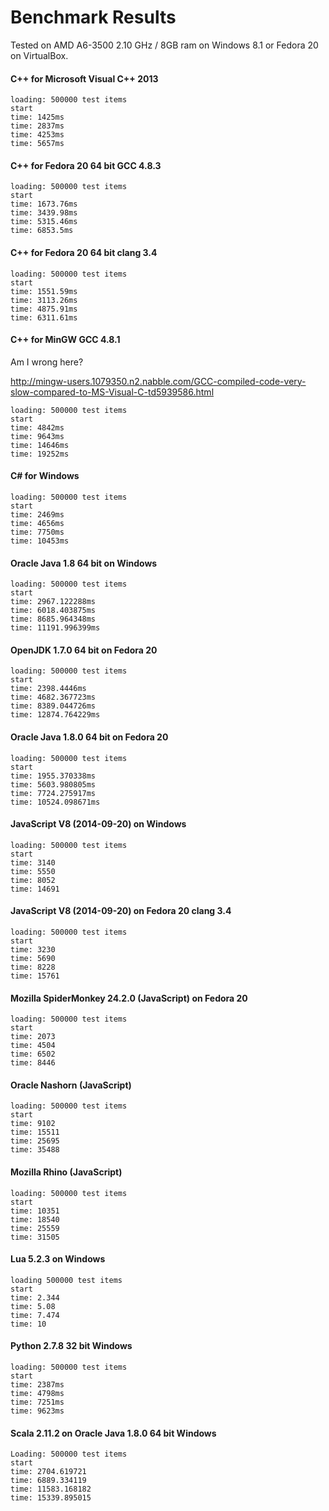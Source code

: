 Benchmark Results
=================

Tested on AMD A6-3500 2.10 GHz / 8GB ram on Windows 8.1 or Fedora 20
on VirtualBox.

#### C++ for Microsoft Visual C++ 2013

```
loading: 500000 test items
start
time: 1425ms
time: 2837ms
time: 4253ms
time: 5657ms
```

#### C++ for Fedora 20 64 bit GCC 4.8.3

```
loading: 500000 test items
start
time: 1673.76ms
time: 3439.98ms
time: 5315.46ms
time: 6853.5ms
```

#### C++ for Fedora 20 64 bit clang 3.4

```
loading: 500000 test items
start
time: 1551.59ms
time: 3113.26ms
time: 4875.91ms
time: 6311.61ms
```

#### C++ for MinGW GCC 4.8.1

Am I wrong here?

http://mingw-users.1079350.n2.nabble.com/GCC-compiled-code-very-slow-compared-to-MS-Visual-C-td5939586.html

```
loading: 500000 test items
start
time: 4842ms
time: 9643ms
time: 14646ms
time: 19252ms
```

#### C# for Windows

```
loading: 500000 test items
start
time: 2469ms
time: 4656ms
time: 7750ms
time: 10453ms
```

#### Oracle Java 1.8 64 bit on Windows

```
loading: 500000 test items
start
time: 2967.122288ms
time: 6018.403875ms
time: 8685.964348ms
time: 11191.996399ms
```

#### OpenJDK 1.7.0 64 bit on Fedora 20

```
loading: 500000 test items
start
time: 2398.4446ms
time: 4682.367723ms
time: 8389.044726ms
time: 12874.764229ms
```

#### Oracle Java 1.8.0 64 bit on Fedora 20

```
loading: 500000 test items
start
time: 1955.370338ms
time: 5603.980805ms
time: 7724.275917ms
time: 10524.098671ms
```

#### JavaScript V8 (2014-09-20) on Windows

```
loading: 500000 test items
start
time: 3140
time: 5550
time: 8052
time: 14691
```

#### JavaScript V8 (2014-09-20) on Fedora 20 clang 3.4

```
loading: 500000 test items
start
time: 3230
time: 5690
time: 8228
time: 15761
```

#### Mozilla SpiderMonkey 24.2.0 (JavaScript) on Fedora 20

```
loading: 500000 test items
start
time: 2073
time: 4504
time: 6502
time: 8446
```

#### Oracle Nashorn (JavaScript)

```
loading: 500000 test items
start
time: 9102
time: 15511
time: 25695
time: 35488
```

#### Mozilla Rhino (JavaScript)

```
loading: 500000 test items
start
time: 10351
time: 18540
time: 25559
time: 31505
```

#### Lua 5.2.3 on Windows

```
loading 500000 test items
start
time: 2.344
time: 5.08
time: 7.474
time: 10
```

#### Python 2.7.8 32 bit Windows

```
loading: 500000 test items
start
time: 2387ms
time: 4798ms
time: 7251ms
time: 9623ms
```

#### Scala 2.11.2 on Oracle Java 1.8.0 64 bit Windows

```
Loading: 500000 test items
start
time: 2704.619721
time: 6889.334119
time: 11583.168182
time: 15339.895015
```

